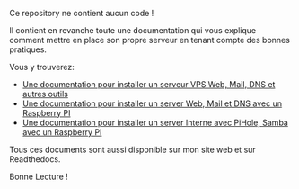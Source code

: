  
Ce repository ne contient aucun code !

Il contient en revanche toute une documentation qui vous explique comment mettre en place son propre serveur en tenant compte des bonnes pratiques.

Vous y trouverez:

* [Une documentation pour installer un serveur VPS Web, Mail, DNS et autres outils](vps/vps_installation.rst)
* [Une documentation pour installer un server Web, Mail et DNS avec un Raspberry PI](raspfront/raspfront_installation.rst)
* [Une documentation pour installer un server Interne avec PiHole, Samba avec un Raspberry PI](rasphome/rasphome_installation.rst)

Tous ces documents sont aussi disponible sur mon site web et sur Readthedocs.

Bonne Lecture !
